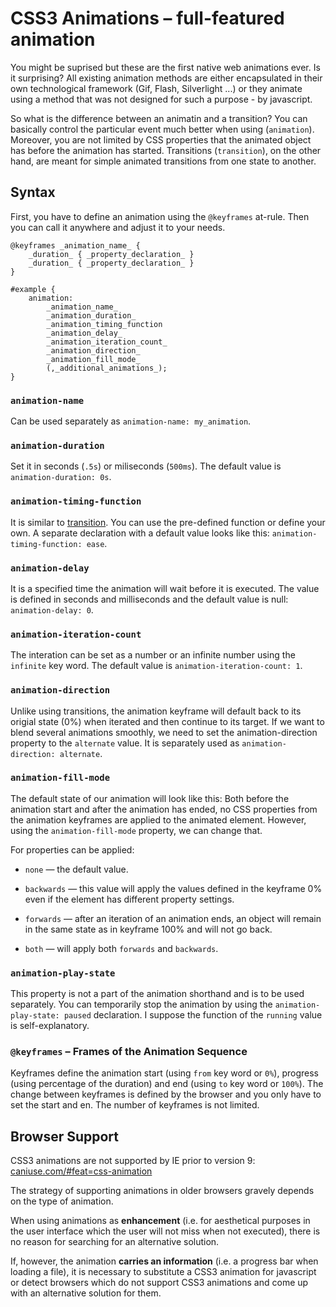 CSS3 Animations – full-featured animation
=========================================

You might be suprised but these are the first native web animations ever. Is it
surprising? All existing animation methods are either encapsulated in their own
technological framework (Gif, Flash, Silverlight ...) or they animate using a
method that was not designed for such a purpose - by javascript.

So what is the difference between an animatin and a transition? You can
basically control the particular event much better when using (`animation`).
Moreover, you are not limited by CSS properties that the animated object has
before the animation has started. Transitions (`transition`), on the other hand,
are meant for simple animated transitions from one state to another.

Syntax
------

First, you have to define an animation using the `@keyframes` at-rule. Then you
can call it anywhere and adjust it to your needs.

~~~~~~~~~~~~~~~~~~~~~~~~~~~~~~~~~~~~~~~~~~~~~~~~~~~~~~~~~~~~~~~~~~~~~~~~~~~~~~~~
@keyframes _animation_name_ {
    _duration_ { _property_declaration_ }
    _duration_ { _property_declaration_ }
}

#example {
    animation:
        _animation_name_
        _animation_duration_
        _animation_timing_function
        _animation_delay_
        _animation_iteration_count_
        _animation_direction_
        _animation_fill_mode_
        (,_additional_animations_);
}
~~~~~~~~~~~~~~~~~~~~~~~~~~~~~~~~~~~~~~~~~~~~~~~~~~~~~~~~~~~~~~~~~~~~~~~~~~~~~~~~

### `animation-name`

Can be used separately as `animation-name: my_animation`.

### `animation-duration`

Set it in seconds (`.5s`) or miliseconds (`500ms`). The default value is
`animation-duration: 0s`.

### `animation-timing-function`

It is similar to [transition](<css3-transitions.md>). You can use the
pre-defined function or define your own. A separate declaration with a default
value looks like this: `animation-timing-function: ease`.

### `animation-delay`

It is a specified time the animation will wait before it is executed. The value
is defined in seconds and milliseconds and the default value is null:
`animation-delay: 0`.

### `animation-iteration-count`

The interation can be set as a number or an infinite number using the `infinite`
key word. The default value is `animation-iteration-count: 1`.

### `animation-direction`

Unlike using transitions, the animation keyframe will default back to its
origial state (0%) when iterated and then continue to its target. If we want to
blend several animations smoothly, we need to set the animation-direction
property to the `alternate` value. It is separately used as
`animation-direction: alternate`.

### `animation-fill-mode`

The default state of our animation will look like this: Both before the
animation start and after the animation has ended, no CSS properties from the
animation keyframes are applied to the animated element. However, using the
`animation-fill-mode` property, we can change that.

For properties can be applied:

-   `none` — the default value.

-   `backwards` — this value will apply the values defined in the keyframe 0%
    even if the element has different property settings.

-   `forwards` — after an iteration of an animation ends, an object will remain
    in the same state as in keyframe 100% and will not go back.

-   `both` — will apply both `forwards` and `backwards`.

### `animation-play-state`

This property is not a part of the animation shorthand and is to be used
separately. You can temporarily stop the animation by using the
`animation-play-state: paused` declaration. I suppose the function of the
`running` value is self-explanatory.

### `@keyframes` – Frames of the Animation Sequence

Keyframes define the animation start (using `from` key word or `0%`), progress
(using percentage of the duration) and end (using `to` key word or `100%`). The
change between keyframes is defined by the browser and you only have to set the
start and en. The number of keyframes is not limited.

Browser Support
---------------

CSS3 animations are not supported by IE prior to version 9:
[caniuse.com/\#feat=css-animation](<http://caniuse.com/#feat=css-animation>)

The strategy of supporting animations in older browsers gravely depends on the
type of animation.

When using animations as **enhancement** (i.e. for aesthetical purposes in the
user interface which the user will not miss when not executed), there is no
reason for searching for an alternative solution.

If, however, the animation **carries an information** (i.e. a progress bar when
loading a file), it is necessary to substitute a CSS3 animation for javascript
or detect browsers which do not support CSS3 animations and come up with an
alternative solution for them.

